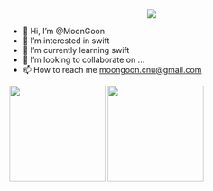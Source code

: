 <div align=center>
	<img src="https://capsule-render.vercel.app/api?type=waving&color=auto&height=200&section=header&text=MoonGoon's%20Github!&fontSize=85" />	
</div>

- 👋 Hi, I’m @MoonGoon
- 👀 I’m interested in swift
- 🌱 I’m currently learning swift
- 💞️ I’m looking to collaborate on ...
- 📫 How to reach me moongoon.cnu@gmail.com

<!---
glass2300/glass2300 is a ✨ special ✨ repository because its `README.md` (this file) appears on your GitHub profile.
You can click the Preview link to take a look at your changes.
--->



<div>
<img height="170em" src="https://github-readme-stats-git-masterrstaa-rickstaa.vercel.app/api?username=glass2300&show_icons=true&theme=react" align="center" />
<img height="170em" src="https://github-readme-stats-git-masterrstaa-rickstaa.vercel.app/api/top-langs?username=glass2300&show_icons=true&locale=en&layout=compact&hide=jupyter%20notebook&theme=react" align="center" />
</div>
